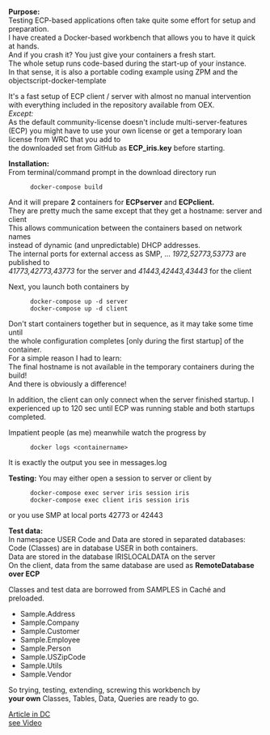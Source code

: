 __Purpose:__   
Testing ECP-based applications often take quite some effort for setup and preparation.  
I have created a Docker-based workbench that allows you to have it quick at hands.  
And if you crash it? You just give your containers a fresh start.  
The whole setup runs code-based during the start-up of your instance.  
In that sense, it is also a portable coding example using ZPM and the objectscript-docker-template  
  
It's a fast setup of ECP client / server with almost no manual intervention  
with everything included in the repository available from OEX.  
_Except:_   
As the default community-license doesn't include multi-server-features (ECP) you might 
have to use your own license or get a temporary loan license from WRC that you add to  
the downloaded set from GitHub as __ECP_iris.key__ before starting.   

__Installation:__  
From terminal/command prompt  in the download directory run  
~~~
      docker-compose build 
~~~
And it will prepare __2__ containers for __ECPserver__ and __ECPclient.__   
They are pretty much the same except that they get a hostname: server and client   
This allows communication between the containers based on network names  
instead of dynamic (and unpredictable) DHCP addresses.  
The internal ports for external access as SMP, ... _1972,52773,53773_ are published to  
_41773,42773,43773_ for the server and _41443,42443,43443_ for the client  

Next, you launch both containers  by   
~~~
      docker-compose up -d server
      docker-compose up -d client  
~~~
Don't start containers together but in sequence, as it may take some time until  
the whole configuration completes [only during the first startup] of the container.   
For a simple reason I had to learn:   
The final hostname is not available in the temporary containers during the build!  
And there is obviously a difference!  
  
In addition, the client can only connect when the server finished startup. 
I experienced up to 120 sec until ECP was running stable and both startups completed.  
  
Impatient people (as me) meanwhile watch the progress by  
~~~
      docker logs <containername>   
~~~
It is exactly the output you see in messages.log   

__Testing:__
You may either open a session to server or client by
~~~
      docker-compose exec server iris session iris
      docker-compose exec client iris session iris
~~~
or you use SMP at local ports 42773 or 42443   

__Test data:__  
In namespace USER Code and Data are stored in separated databases:   
Code (Classes) are in database USER in both containers.   
Data are stored in the database  IRISLOCALDATA on the server  
On the client, data from the same database are used as __RemoteDatabase over ECP__   

Classes and test data are borrowed from SAMPLES in Caché and preloaded.  
- Sample.Address  
- Sample.Company  
- Sample.Customer  
- Sample.Employee  
- Sample.Person  
- Sample.USZipCode  
- Sample.Utils  
- Sample.Vendor  

So trying, testing, extending, screwing this workbench by  
__your own__ Classes, Tables, Data, Queries are ready to go.

 [Article in DC](https://community.intersystems.com/post/iris-easy-ecp-workbench)   
 [see Video](https://youtu.be/xJyJhQIcFlA)   
